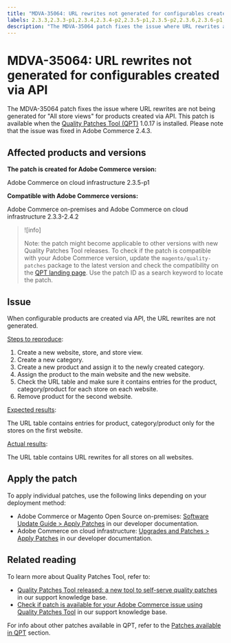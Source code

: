 ```yaml
---
title: "MDVA-35064: URL rewrites not generated for configurables created via API"
labels: 2.3.3,2.3.3-p1,2.3.4,2.3.4-p2,2.3.5-p1,2.3.5-p2,2.3.6,2.3.6-p1,2.4.0,2.4.0-p1,2.4.1,2.4.1-p1,2.4.2,QPT 1.0.17,Magento Commerce,Magento Commerce Cloud,Quality Patches Tool,support tools,Adobe Commerce,cloud infrastructure,on-premises
description: "The MDVA-35064 patch fixes the issue where URL rewrites are not being generated for \"All store views\" for products created via API. This patch is available when the [Quality Patches Tool (QPT)](https://support.magento.com/hc/en-us/articles/360047139492) 1.0.17 is installed. Please note that the issue was fixed in Adobe Commerce 2.4.3."
---
```


# MDVA-35064: URL rewrites not generated for configurables created via API

The MDVA-35064 patch fixes the issue where URL rewrites are not being generated for "All store views" for products created via API. This patch is available when the [Quality Patches Tool (QPT)](https://support.magento.com/hc/en-us/articles/360047139492) 1.0.17 is installed. Please note that the issue was fixed in Adobe Commerce 2.4.3.

## Affected products and versions

**The patch is created for Adobe Commerce version:**

Adobe Commerce on cloud infrastructure 2.3.5-p1

**Compatible with Adobe Commerce versions:**

Adobe Commerce on-premises and Adobe Commerce on cloud infrastructure 2.3.3-2.4.2

>![info]
>
 >Note: the patch might become applicable to other versions with new Quality Patches Tool releases. To check if the patch is compatible with your Adobe Commerce version, update the `magento/quality-patches` package to the latest version and check the compatibility on the [QPT landing page](https://devdocs.magento.com/quality-patches/tool.html#patch-grid). Use the patch ID as a search keyword to locate the patch.

## Issue

When configurable products are created via API, the URL rewrites are not generated.

<ins>Steps to reproduce</ins>:

1. Create a new website, store, and store view.
1. Create a new category.
1. Create a new product and assign it to the newly created category.
1. Assign the product to the main website and the new website.
1. Check the URL table and make sure it contains entries for the product, category/product for each store on each website.
1. Remove product for the second website.

<ins>Expected results</ins>:

The URL table contains entries for product, category/product only for the stores on the first website.

<ins>Actual results</ins>:

The URL table contains URL rewrites for all stores on all websites.

## Apply the patch

To apply individual patches, use the following links depending on your deployment method:

* Adobe Commerce or Magento Open Source on-premises: [Software Update Guide > Apply Patches](https://devdocs.magento.com/guides/v2.4/comp-mgr/patching/mqp.html) in our developer documentation.
* Adobe Commerce on cloud infrastructure: [Upgrades and Patches > Apply Patches](https://devdocs.magento.com/cloud/project/project-patch.html) in our developer documentation.

## Related reading

To learn more about Quality Patches Tool, refer to:

* [Quality Patches Tool released: a new tool to self-serve quality patches](https://support.magento.com/hc/en-us/articles/360047139492) in our support knowledge base.
* [Check if patch is available for your Adobe Commerce issue using Quality Patches Tool](https://support.magento.com/hc/en-us/articles/360047125252) in our support knowledge base.

For info about other patches available in QPT, refer to the [Patches available in QPT](https://support.magento.com/hc/en-us/sections/360010506631-Patches-available-in-QPT-tool-) section.